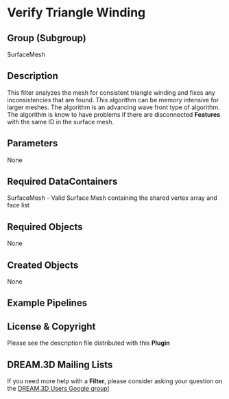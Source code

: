 Verify Triangle Winding 
======

## Group (Subgroup) ##

SurfaceMesh

## Description ##

This filter analyzes the mesh for consistent triangle winding and fixes any inconsistencies that are found. This algorithm can be memory intensive for larger meshes. The algorithm is an advancing wave front type of algorithm. The algorithm is know to have problems if there are disconnected **Features** with the same ID in the surface mesh.


## Parameters ##

None

## Required DataContainers ##

SurfaceMesh - Valid Surface Mesh containing the shared vertex array and face list

## Required Objects ##

None

## Created Objects ##

None




## Example Pipelines ##



## License & Copyright ##

Please see the description file distributed with this **Plugin**

## DREAM.3D Mailing Lists ##

If you need more help with a **Filter**, please consider asking your question on the [DREAM.3D Users Google group!](https://groups.google.com/forum/?hl=en#!forum/dream3d-users)


